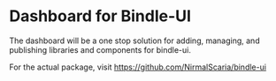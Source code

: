 # Dashboard for Bindle-UI

The dashboard will be a one stop solution for adding, managing, and publishing libraries and components for bindle-ui.

For the actual package, visit
https://github.com/NirmalScaria/bindle-ui
